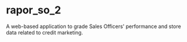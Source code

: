 # rapor_so_2
A web-based application to grade Sales Officers' performance and store data related to credit marketing. 
